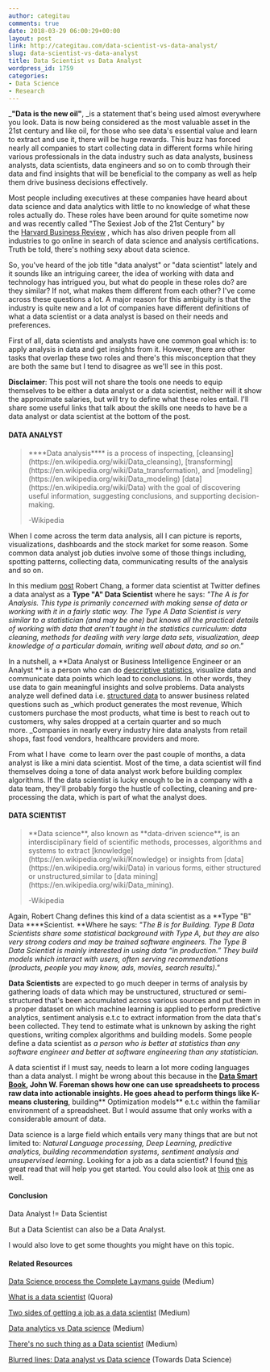 ```yaml
---
author: categitau
comments: true
date: 2018-03-29 06:00:29+00:00
layout: post
link: http://categitau.com/data-scientist-vs-data-analyst/
slug: data-scientist-vs-data-analyst
title: Data Scientist vs Data Analyst
wordpress_id: 1759
categories:
- Data Science
- Research
---
```


_**"Data is the new oil"**, _is a statement that's being used almost everywhere you look. Data is now being considered as the most valuable asset in the 21st century and like oil, for those who see data's essential value and learn to extract and use it, there will be huge rewards. This buzz has forced nearly all companies to start collecting data in different forms while hiring various professionals in the data industry such as data analysts, business analysts, data scientists, data engineers and so on to comb through their data and find insights that will be beneficial to the company as well as help them drive business decisions effectively.

Most people including executives at these companies have heard about data science and data analytics with little to no knowledge of what these roles actually do. These roles have been around for quite sometime now and was recently called "The Sexiest Job of the 21st Century" by the [Harvard Business Review](https://en.wikipedia.org/wiki/Harvard_Business_Review) , which has also driven people from all industries to go online in search of data science and analysis certifications. Truth be told, there's nothing sexy about data science.

So, you've heard of the job title "data analyst" or "data scientist" lately and it sounds like an intriguing career, the idea of working with data and technology has intrigued you, but what do people in these roles do? are they similar? If not, what makes them different from each other? I've come across these questions a lot. A major reason for this ambiguity is that the industry is quite new and a lot of companies have different definitions of what a data scientist or a data analyst is based on their needs and preferences.

First of all, data scientists and analysts have one common goal which is: to apply analysis in data and get insights from it. However, there are other tasks that overlap these two roles and there's this misconception that they are both the same but I tend to disagree as we'll see in this post.

**Disclaimer**: This post will not share the tools one needs to equip themselves to be either a data analyst or a data scientist, neither will it show the approximate salaries, but will try to define what these roles entail. I'll share some useful links that talk about the skills one needs to have be a data analyst or data scientist at the bottom of the post.


#### DATA ANALYST




<blockquote>****Data analysis**** is a process of inspecting, [cleansing](https://en.wikipedia.org/wiki/Data_cleansing), [transforming](https://en.wikipedia.org/wiki/Data_transformation), and [modeling](https://en.wikipedia.org/wiki/Data_modeling) [data](https://en.wikipedia.org/wiki/Data) with the goal of discovering useful information, suggesting conclusions, and supporting decision-making.

-Wikipedia</blockquote>


When I come across the term data analysis, all I can picture is reports, visualizations, dashboards and the stock market for some reason. Some common data analyst job duties involve some of those things including, spotting patterns, collecting data, communicating results of the analysis and so on.

In this medium [post](https://medium.com/@rchang/my-two-year-journey-as-a-data-scientist-at-twitter-f0c13298aee6) Robert Chang, a former data scientist at Twitter defines a data analyst as a **Type "A" Data Scientist** where he says: _"The A is for Analysis. This type is primarily concerned with making sense of data or working with it in a fairly static way. The Type A Data Scientist is very similar to a statistician (and may be one) but knows all the practical details of working with data that aren’t taught in the statistics curriculum: data cleaning, methods for dealing with very large data sets, visualization, deep knowledge of a particular domain, writing well about data, and so on_.”

In a nutshell, a **Data Analyst or Business Intelligence Engineer or an Analyst ** is a person who can do [descriptive statistics](https://www.investopedia.com/terms/d/descriptive_statistics.asp), visualize data and communicate data points which lead to conclusions. In other words, they use data to gain meaningful insights and solve problems. Data analysts analyze well defined data i.e. [structured data](https://www.webopedia.com/TERM/S/structured_data.html) to answer business related questions such as _which product generates the most revenue, Which customers purchase the most products, what time is best to reach out to customers, why sales dropped at a certain quarter and so much more. _Companies in nearly every industry hire data analysts from retail shops, fast food vendors, healthcare providers and more.

From what I have  come to learn over the past couple of months, a data analyst is like a mini data scientist. Most of the time, a data scientist will find themselves doing a tone of data analyst work before building complex algorithms. If the data scientist is lucky enough to be in a company with a data team, they'll probably forgo the hustle of collecting, cleaning and pre-processing the data, which is part of what the analyst does.


#### DATA SCIENTIST




<blockquote>**Data science**, also known as **data-driven science**, is an interdisciplinary field of scientific methods, processes, algorithms and systems to extract [knowledge](https://en.wikipedia.org/wiki/Knowledge) or insights from [data](https://en.wikipedia.org/wiki/Data) in various forms, either structured or unstructured,similar to [data mining](https://en.wikipedia.org/wiki/Data_mining).

-Wikipedia</blockquote>


Again, Robert Chang defines this kind of a data scientist as a **Type "B" Data ****Scientist. **Where he says: _"The B is for Building. Type B Data Scientists share some statistical background with Type A, but they are also very strong coders and may be trained software engineers. The Type B Data Scientist is mainly interested in using data “in production.” They build models which interact with users, often serving recommendations (products, people you may know, ads, movies, search results)."_

**Data Scientists** are expected to go much deeper in terms of analysis by gathering loads of data which may be unstructured, structured or semi-structured that's been accumulated across various sources and put them in a proper dataset on which machine learning is applied to perform predictive analytics, sentiment analysis e.t.c to extract information from the data that's been collected. They tend to estimate what is unknown by asking the right questions, writing complex algorithms and building models. Some people define a data scientist as _a person who is better at statistics than any software engineer and better at software engineering than any statistician._

A data scientist if I must say, needs to learn a lot more coding languages than a data analyst. I might be wrong about this because in the **[Data Smart Book](https://www.wiley.com/en-us/Data+Smart%3A+Using+Data+Science+to+Transform+Information+into+Insight-p-9781118661468), **John W. Foreman shows how one can use spreadsheets to process raw data into actionable insights. He goes ahead to perform things like** K-means clustering**, building** Optimization models** e.t.c within the familiar environment of a spreadsheet. But I would assume that only works with a considerable amount of data.

Data science is a large field which entails very many things that are but not limited to: _Natural Language processing, Deep Learning, predictive analytics, building recommendation systems, sentiment analysis and unsupervised learning_. Looking for a job as a data scientist? I found [this](https://towardsdatascience.com/the-two-sides-of-getting-a-job-as-a-data-scientist-a4571acc58bc) great read that will help you get started. You could also look at [this](https://towardsdatascience.com/what-getting-a-job-in-data-science-might-look-like-f94ddb788a5e) one as well.


#### Conclusion


Data Analyst != Data Scientist

But a Data Scientist can also be a Data Analyst.

I would also love to get some thoughts you might have on this topic.


#### Related Resources


[Data Science process the Complete Laymans guide](https://medium.springboard.com/the-data-science-process-the-complete-laymans-guide-to-what-a-data-scientist-actually-does-ca3e166b7c67) (Medium)

[What is a data scientist](https://www.quora.com/What-is-a-data-scientist-3) (Quora)

[Two sides of getting a job as a data scientist](https://towardsdatascience.com/the-two-sides-of-getting-a-job-as-a-data-scientist-a4571acc58bc) (Medium)

[Data analytics vs Data science](https://medium.com/@Level_Analytics/data-analytics-vs-data-science-the-breakdown-696f4c0594d4) (Medium)

[There's no such thing as a Data scientist](https://medium.com/indeed-data-science/theres-no-such-thing-as-a-data-scientist-8dae923c14e3) (Medium)

[Blurred lines: Data analyst vs Data science](https://towardsdatascience.com/blurred-lines-data-analytics-vs-data-science-12ff92a3bd4e) (Towards Data Science)
